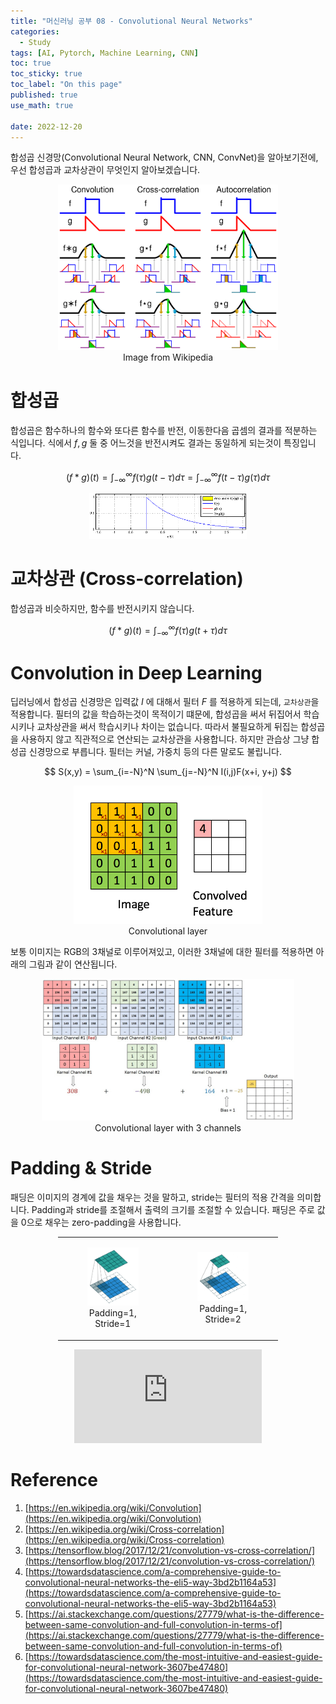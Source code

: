 ```yaml
---
title: "머신러닝 공부 08 - Convolutional Neural Networks"
categories:
  - Study
tags: [AI, Pytorch, Machine Learning, CNN]
toc: true
toc_sticky: true
toc_label: "On this page"
published: true
use_math: true

date: 2022-12-20
---
```


합성곱 신경망(Convolutional Neural Network, CNN, ConvNet)을 알아보기전에, 우선 합성곱과 교차상관이 무엇인지 알아보겠습니다.

<center>
<figure style="width:70%"> <img src="/Images/Study/mlstudy/8/convolution.png"/>
<figcaption> Image from Wikipedia</figcaption>
</figure>
</center>

# 합성곱

합성곱은 함수하나의 함수와 또다른 함수를 반전, 이동한다음 곱셈의 결과를 적분하는 식입니다. 식에서 $f, g$ 둘 중 어느것을 반전시켜도 결과는 동일하게 되는것이 특징입니다.

$$
(f*g)(t) = \int^\infty_{-\infty}f(\tau)g(t-\tau)d\tau = \int^\infty_{-\infty}f(t-\tau)g(\tau)d\tau
$$


<center>
<figure style="width:50%"> <img src="/Images/Study/mlstudy/8/conv.gif"/>
</figure>
</center>

# 교차상관 (Cross-correlation)

합성곱과 비슷하지만, 함수를 반전시키지 않습니다.

$$
(f*g)(t) = \int^\infty_{-\infty}f(\tau)g(t+\tau)d\tau
$$

# Convolution in Deep Learning
딥러닝에서 합성곱 신경망은 입력값 $I$ 에 대해서 필터 $F$ 를 적용하게 되는데, `교차상관`을 적용합니다. 필터의 값을 학습하는것이 목적이기 떄문에, 합성곱을 써서 뒤집어서 학습시키나 교차상관을 써서 학습시키나 차이는 없습니다. 따라서 불필요하게 뒤집는 합성곱을 사용하지 않고 직관적으로 연산되는 교차상관을 사용합니다. 하지만 관습상 그냥 합성곱 신경망으로 부릅니다. 
필터는 커널, 가중치 등의 다른 말로도 불립니다. 

$$
S(x,y) = \sum_{i=-N}^N \sum_{j=-N}^N I(i,j)F(x+i, y+j)
$$

<center>
<figure style="width:60%"> <img src="/Images/Study/mlstudy/8/cnn.gif" alt="Convolutional Neural Network"/>
<figcaption>Convolutional layer</figcaption>
</figure>
</center>

보통 이미지는 RGB의 3채널로 이루어져있고, 이러한 3채널에 대한 필터를 적용하면 아래의 그림과 같이 연산됩니다.

<center>
<figure style="width:80%">  <img src="/Images/Study/mlstudy/8/cnn-ch3.gif" alt="Convolutional Neural Network"/>
<figcaption>Convolutional layer with 3 channels</figcaption>
</figure>
</center>


# Padding & Stride
패딩은 이미지의 경계에 값을 채우는 것을 말하고, stride는 필터의 적용 간격을 의미합니다. Padding과 stride를 조절해서 출력의 크기를 조절할 수 있습니다. 패딩은 주로 값을 0으로 채우는 zero-padding을 사용합니다.

<table style="width:70%; margin: auto; text-align:center;">
  <tr>
    <td> <figure> <img src="/Images/Study/mlstudy/8/cnn-padding1-stride1.gif"/> <figcaption> Padding=1, Stride=1 </figcaption> </figure> </td>
    <td> <figure> <img src="/Images/Study/mlstudy/8/cnn-padding1-stride2.gif"/> <figcaption> Padding=1, Stride=2 </figcaption> </figure> </td>
  </tr>
</table>
  
<center>
<figure style="width:70%; ">
<iframe src="https://www.youtube.com/embed/O9-HN-yzsFQ" title="YouTube video player" frameborder="0" allow="accelerometer; autoplay; clipboard-write; encrypted-media; gyroscope; picture-in-picture" allowfullscreen></iframe>
</figure>
</center>

# Reference

1. [https://en.wikipedia.org/wiki/Convolution](https://en.wikipedia.org/wiki/Convolution)
2. [https://en.wikipedia.org/wiki/Cross-correlation](https://en.wikipedia.org/wiki/Cross-correlation)
3. [https://tensorflow.blog/2017/12/21/convolution-vs-cross-correlation/](https://tensorflow.blog/2017/12/21/convolution-vs-cross-correlation/)
4. [https://towardsdatascience.com/a-comprehensive-guide-to-convolutional-neural-networks-the-eli5-way-3bd2b1164a53](https://towardsdatascience.com/a-comprehensive-guide-to-convolutional-neural-networks-the-eli5-way-3bd2b1164a53)
5. [https://ai.stackexchange.com/questions/27779/what-is-the-difference-between-same-convolution-and-full-convolution-in-terms-of](https://ai.stackexchange.com/questions/27779/what-is-the-difference-between-same-convolution-and-full-convolution-in-terms-of)
6. [https://towardsdatascience.com/the-most-intuitive-and-easiest-guide-for-convolutional-neural-network-3607be47480](https://towardsdatascience.com/the-most-intuitive-and-easiest-guide-for-convolutional-neural-network-3607be47480)